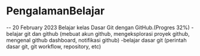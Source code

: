 # PengalamanBelajar
--
20 February 2023
Belajar kelas Dasar Git dengan GitHub.(Progres 32%)
  -belajar git dan github (mebuat akun github, mengeksplorasi proyek github, mengenal github dashboard, notifikasi github)
  -belajar dasar git (perintah dasar git, git workflow, repository, etc)
